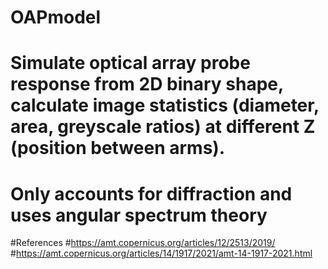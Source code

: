 # OAPmodel

# Simulate optical array probe response from 2D binary shape, calculate image statistics (diameter, area, greyscale ratios) at different Z (position between arms).
# Only accounts for diffraction and uses angular spectrum theory

#References
#https://amt.copernicus.org/articles/12/2513/2019/
#https://amt.copernicus.org/articles/14/1917/2021/amt-14-1917-2021.html

